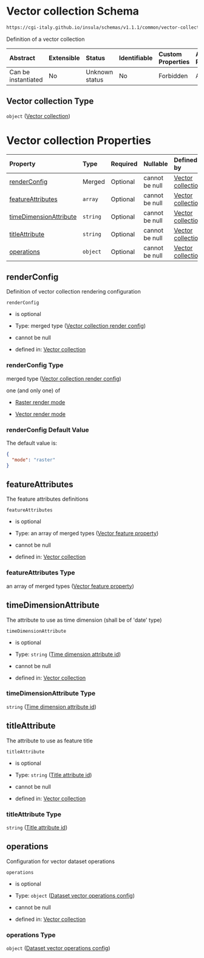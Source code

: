 # Vector collection Schema

```txt
https://cgi-italy.github.io/insula/schemas/v1.1.1/common/vector-collection.schema.json
```

Definition of a vector collection

| Abstract            | Extensible | Status         | Identifiable | Custom Properties | Additional Properties | Access Restrictions | Defined In                                                                                           |
| :------------------ | :--------- | :------------- | :----------- | :---------------- | :-------------------- | :------------------ | :--------------------------------------------------------------------------------------------------- |
| Can be instantiated | No         | Unknown status | No           | Forbidden         | Allowed               | none                | [vector-collection.schema.json](schemas/common/vector-collection.schema.json) |

## Vector collection Type

`object` ([Vector collection](vector-collection.md))

# Vector collection Properties

| Property                                          | Type     | Required | Nullable       | Defined by                                                                                                                                                                                                   |
| :------------------------------------------------ | :------- | :------- | :------------- | :----------------------------------------------------------------------------------------------------------------------------------------------------------------------------------------------------------- |
| [renderConfig](#renderconfig)                     | Merged   | Optional | cannot be null | [Vector collection](vector-collection-render-config.md)                      |
| [featureAttributes](#featureattributes)           | `array`  | Optional | cannot be null | [Vector collection](vector-collection-properties-feature-attributes.md)               |
| [timeDimensionAttribute](#timedimensionattribute) | `string` | Optional | cannot be null | [Vector collection](vector-collection-properties-time-dimension-attribute-id.md) |
| [titleAttribute](#titleattribute)                 | `string` | Optional | cannot be null | [Vector collection](vector-collection-properties-title-attribute-id.md)                  |
| [operations](#operations)                         | `object` | Optional | cannot be null | [Vector collection](vector-operations-config.md)                                      |

## renderConfig

Definition of vector collection rendering configuration

`renderConfig`

* is optional

* Type: merged type ([Vector collection render config](vector-collection-render-config.md))

* cannot be null

* defined in: [Vector collection](vector-collection-render-config.md)

### renderConfig Type

merged type ([Vector collection render config](vector-collection-render-config.md))

one (and only one) of

* [Raster render mode](vector-collection-render-config-defs-raster-render-mode.md)

* [Vector render mode](vector-collection-render-config-defs-vector-render-mode.md)

### renderConfig Default Value

The default value is:

```json
{
  "mode": "raster"
}
```

## featureAttributes

The feature attributes definitions

`featureAttributes`

* is optional

* Type: an array of merged types ([Vector feature property](vector-feature-property.md))

* cannot be null

* defined in: [Vector collection](vector-collection-properties-feature-attributes.md)

### featureAttributes Type

an array of merged types ([Vector feature property](vector-feature-property.md))

## timeDimensionAttribute

The attribute to use as time dimension (shall be of 'date' type)

`timeDimensionAttribute`

* is optional

* Type: `string` ([Time dimension attribute id](vector-collection-properties-time-dimension-attribute-id.md))

* cannot be null

* defined in: [Vector collection](vector-collection-properties-time-dimension-attribute-id.md)

### timeDimensionAttribute Type

`string` ([Time dimension attribute id](vector-collection-properties-time-dimension-attribute-id.md))

## titleAttribute

The attribute to use as feature title

`titleAttribute`

* is optional

* Type: `string` ([Title attribute id](vector-collection-properties-title-attribute-id.md))

* cannot be null

* defined in: [Vector collection](vector-collection-properties-title-attribute-id.md)

### titleAttribute Type

`string` ([Title attribute id](vector-collection-properties-title-attribute-id.md))

## operations

Configuration for vector dataset operations

`operations`

* is optional

* Type: `object` ([Dataset vector operations config](vector-operations-config.md))

* cannot be null

* defined in: [Vector collection](vector-operations-config.md)

### operations Type

`object` ([Dataset vector operations config](vector-operations-config.md))
